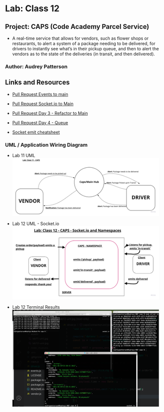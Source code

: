 # Lab: Class 12

## Project: CAPS (Code Academy Parcel Service)

- A real-time service that allows for vendors, such as flower shops or restaurants, to alert a system of a package needing to be delivered, for drivers to instantly see what’s in their pickup queue, and then to alert the vendors as to the state of the deliveries (in transit, and then delivered).

### Author: Audrey Patterson

## Links and Resources

- [Pull Request Events to main](https://github.com/arpatterson31/caps/pull/1)
- [Pull Request Socket.io to Main](https://github.com/arpatterson31/caps/pull/2)
- [Pull Request Day 3 - Refactor to Main](https://github.com/arpatterson31/caps/pull/3)
- [Pull Request Day 4 - Queue](https://github.com/arpatterson31/caps/pull/4)

- [Socket emit cheatsheet](https://socket.io/docs/v3/emit-cheatsheet/index.html)

### UML / Application Wiring Diagram

- Lab 11 UML
![Lab 11 UML](assets/lab11-uml.jpg)

- Lab 12 UML - Socket.io
![Lab 12 UML](assets/lab12-uml.jpg)

- Lab 12 Terminal Results
![Lab 12 Terminal Results](assets/lab12-terminal.png)

